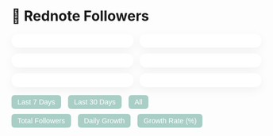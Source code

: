<span class="anchor" id="rednote-followers"></span>
# 📕 Rednote Followers

<!-- 小红书粉丝统计可视化 -->
<div id="fans-wrapper" style="max-width: 800px; margin: 0 auto; font-family: -apple-system, BlinkMacSystemFont, 'Segoe UI', Roboto, Helvetica, Arial, sans-serif;">

  <!-- 卡片统计区 -->
  <div style="display: flex; gap: 12px; flex-wrap: wrap; justify-content: space-between; margin-bottom: 16px;">
    <div class="fans-card" id="card-total"></div>
    <div class="fans-card" id="card-yesterday"></div>
    <div class="fans-card" id="card-7d"></div>
    <div class="fans-card" id="card-30d"></div>
    <div class="fans-card" id="card-maxday"></div>
    <div class="fans-card" id="card-growthrate"></div>
  </div>

  <!-- 时间范围按钮 -->
  <div id="range-buttons" style="margin-bottom: 10px;">
    <button onclick="setRange(7)" data-range="7">Last 7 Days</button>
    <button onclick="setRange(30)" data-range="30">Last 30 Days</button>
    <button onclick="setRange(null)" data-range="all">All</button>
  </div>

  <!-- 图表切换按钮 -->
  <div id="chart-buttons" style="margin-bottom: 10px;">
    <button onclick="switchChart('total')" data-chart="total">Total Followers</button>
    <button onclick="switchChart('daily')" data-chart="daily">Daily Growth</button>
    <button onclick="switchChart('rate')" data-chart="rate">Growth Rate (%)</button>
  </div>

  <!-- 图表容器 -->
  <div style="height: 240px;">
    <canvas id="fansChart" style="width: 100%;"></canvas>
  </div>
</div>

<style>
  .fans-card {
    flex: 1;
    min-width: 160px;
    background: white;
    border-radius: 16px;
    box-shadow: 0 6px 20px rgba(0,0,0,0.05);
    padding: 14px 18px;
    color: #333;
    font-size: 0.9rem;
  }

  .fans-card span {
    display: block;
    font-weight: bold;
    font-size: 1.5rem;
    margin-top: 6px;
    color: rgb(125,181,168);
  }

  button {
    border: none;
    background: rgba(125,181,168,0.65);
    color: white;
    border-radius: 6px;
    padding: 6px 12px;
    margin-right: 10px;
    cursor: pointer;
    font-size: 0.9rem;
  }

  button:hover {
    background: rgb(105,161,148);
  }

  button.active {
    background: rgb(105,161,148);
    font-weight: bold;
  }
</style>

<script src="https://cdn.jsdelivr.net/npm/chart.js"></script>
<script>
  const SHEET_CSV_URL = 'https://docs.google.com/spreadsheets/d/e/2PACX-1vQUX3jbmcxIjz_VyFAy33PJzbYPVKPVXIEOSMdoy7bqRPOl-y1n-lZe8pkZ55WYwkQaqGEAQ0D_idrc/pub?output=csv';
  const chartColor = 'rgba(125,181,168,0.95)';
  const fillColor = 'rgba(125,181,168,0.25)';
  let chart, totalData = [], dailyData = [], rateData = [], labels = [];
  let chartType = 'total';
  let rangeLimit = null;

  async function fetchData() {
    const res = await fetch(SHEET_CSV_URL);
    const text = await res.text();
    const rows = text.trim().split(/\r?\n/).map(line => line.split(','));
    const head = rows[0];
    const dateIdx = head.findIndex(h => h.trim().toLowerCase() === 'date');
    const countIdx = head.findIndex(h => h.trim().toLowerCase() === 'count');
    const dates = [], counts = [];

    for (let i = 1; i < rows.length; i++) {
      const date = rows[i][dateIdx]?.trim();
      const count = parseInt(rows[i][countIdx]?.trim(), 10);
      if (date && !isNaN(count)) {
        dates.push(date);
        counts.push(count);
      }
    }

    labels = dates;
    totalData = counts;
    dailyData = [0];
    rateData = [0];
    for (let i = 1; i < counts.length; i++) {
      const diff = counts[i] - counts[i - 1];
      dailyData.push(diff);
      rateData.push(parseFloat(((diff / counts[i - 1]) * 100).toFixed(2)));
    }

    updateStats();
    drawChart(chartType);
  }

  function updateStats() {
    const latest = totalData.at(-1);
    const yesterday = totalData.at(-2);
    const last7 = totalData.slice(-7);
    const last30 = totalData.slice(-30);
    const sum7 = last7.at(-1) - last7[0];
    const sum30 = last30.at(-1) - last30[0];
    const avgRate7 = rateData.slice(-7).reduce((a, b) => a + b, 0) / 7;

    const maxGrowth = Math.max(...dailyData);
    const maxIndex = dailyData.findIndex(x => x === maxGrowth);
    const maxDate = labels[maxIndex];

    document.getElementById('card-total').innerHTML = `Total Followers<span>${latest}</span>`;
    document.getElementById('card-yesterday').innerHTML = `Yesterday's Growth<span>${latest - yesterday}</span>`;
    document.getElementById('card-7d').innerHTML = `7-Day Growth<span>${sum7}</span>`;
    document.getElementById('card-30d').innerHTML = `30-Day Growth<span>${sum30}</span>`;
    document.getElementById('card-maxday').innerHTML = `Max Daily Growth<span>${maxGrowth} (${maxDate})</span>`;
    document.getElementById('card-growthrate').innerHTML = `Avg 7-Day Rate<span>${avgRate7.toFixed(2)}%</span>`;
  }

  function drawChart(type = 'total') {
  chartType = type;
  const fullDataSet = type === 'total' ? totalData : (type === 'daily' ? dailyData : rateData);
  const label = type === 'total' ? 'Total Followers' : (type === 'daily' ? 'Daily Growth' : 'Growth Rate (%)');
  const fullLabels = labels;

  const dataSet = rangeLimit ? fullDataSet.slice(-rangeLimit) : fullDataSet;
  const shownLabels = rangeLimit ? fullLabels.slice(-rangeLimit) : fullLabels;

  // 当前视图范围内最大值（仅 daily / rate 模式下使用）
  const localMax = Math.max(...dataSet);

  if (chart) chart.destroy();

  chart = new Chart(document.getElementById('fansChart'), {
    type: 'line',
    data: {
      labels: shownLabels,
      datasets: [{
        label: label,
        data: dataSet,
        borderColor: chartColor,
        backgroundColor: fillColor,
        fill: true,
        tension: 0.3,
        borderWidth: 1.5,
        pointRadius: function(ctx) {
          if ((type === 'daily' || type === 'rate') && ctx.raw === localMax) {
            return 4;
          }
          return 0;
        },
        pointBackgroundColor: function(ctx) {
          if ((type === 'daily' || type === 'rate') && ctx.raw === localMax) {
            return 'rgb(207, 10, 36)';
          }
          return chartColor;
        },
        pointHoverRadius: 5
      }]
    },
    options: {
      responsive: true,
      maintainAspectRatio: false,
      plugins: {
        legend: { display: false },
        tooltip: {
          backgroundColor: 'rgba(0,0,0,0.8)',
          titleFont: { size: 13 },
          bodyFont: { size: 12 },
          padding: 10,
          callbacks: {
            title: (items) => '📅 ' + items[0].label,
            label: (item) => '📈 ' + item.dataset.label + ': ' + item.formattedValue
          }
        }
      },
      scales: {
        x: { ticks: { maxTicksLimit: 10 } },
        y: {
          beginAtZero: (type === 'rate'),
          suggestedMin: (type === 'rate') ? 0 : Math.floor(Math.min(...dataSet) * 0.95),
          suggestedMax: Math.ceil(Math.max(...dataSet) * 1.05)
        }
      }
    }
  });
}



  function switchChart(viewType) {
    chartType = viewType;
    drawChart(viewType);
    document.querySelectorAll('#chart-buttons button').forEach(btn => {
      btn.classList.toggle('active', btn.dataset.chart === viewType);
    });
  }

  function setRange(days) {
    rangeLimit = days;
    drawChart(chartType);
    document.querySelectorAll('#range-buttons button').forEach(btn => {
      btn.classList.toggle('active', 
        (btn.dataset.range === 'all' && days === null) || btn.dataset.range == days
      );
    });
  }

  window.addEventListener('DOMContentLoaded', fetchData);
</script>
